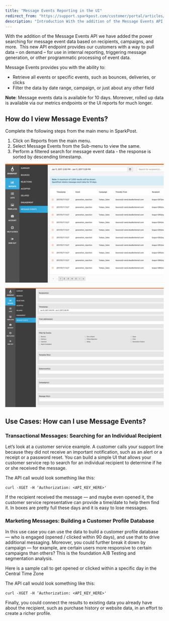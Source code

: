 ```yaml
---
title: "Message Events Reporting in the UI"
redirect_from: "https://support.sparkpost.com/customer/portal/articles/2240051-message-events-reporting-in-the-ui"
description: "Introduction With the addition of the Message Events API we have added the power searching for message event data based on recipients campaigns and more This new API endpoint provides our customers with a way to pull data on demand for use in internal reporting triggering message generation or other..."
---
```


With the addition of the Message Events API we have added the power searching for message event data based on recipients, campaigns, and more.  This new API endpoint provides our customers with a way to pull data – on demand – for use in internal reporting, triggering message generation, or other programmatic processing of event data.

Message Events provides you with the ability to:

* Retrieve all events or specific events, such as bounces, deliveries, or clicks
* Filter the data by date range, campaign, or just about any other field

**Note**: Message events data is available for 10 days. Moreover, rolled up data is available via our metrics endpoints or the UI reports for much longer.

## How do I view Message Events?

Complete the following steps from the main menu in SparkPost.

1.  Click on Reports from the main menu.
1.  Select Message Events from the Sub-menu to view the same.
1.  Perform a filtered search for message event data - the response is sorted by descending timestamp.

![](media/message-events/message_events_original.jpg)

![](media/message-events/filters_original.jpg)

## Use Cases: How can I use Message Events?

### Transactional Messages: Searching for an Individual Recipient

Let’s look at a customer service example. A customer calls your support line because they did not receive an important notification, such as an alert or a receipt or a password reset. You can build a simple UI that allows your customer service rep to search for an individual recipient to determine if he or she received the message.

The API call would look something like this:

```
curl -XGET -H ‘Authorization: <API_KEY_HERE>'
```

If the recipient received the message — and maybe even opened it, the customer service representative can provide a time/date to help them find it. In boxes are pretty full these days and it is easy to lose messages.

### Marketing Messages: Building a Customer Profile Database

In this use case you can use the data to build a customer profile database — who is engaged (opened / clicked within 90 days), and use that to drive additional messaging. Moreover, you could further break it down by campaign — for example, are certain users more responsive to certain campaigns than others? This is the foundation A/B Testing and segmentation analysis.

Here is a sample call to get opened or clicked within a specific day in the Central Time Zone

The API call would look something like this:

```
curl -XGET -H ‘Authorization: <API_KEY_HERE>'
```

Finally, you could connect the results to existing data you already have about the recipient, such as purchase history or website data, in an effort to create a richer profile.